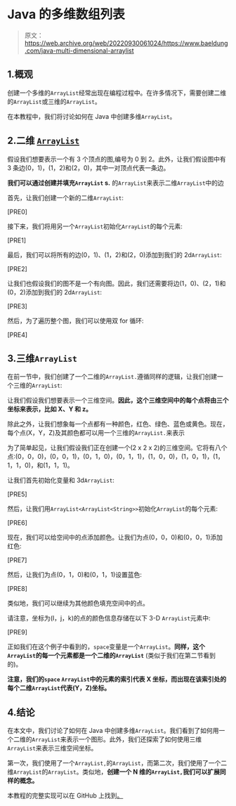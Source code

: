 # Java 的多维数组列表

> 原文：<https://web.archive.org/web/20220930061024/https://www.baeldung.com/java-multi-dimensional-arraylist>

## 1.概观

创建一个多维的`ArrayList`经常出现在编程过程中。在许多情况下，需要创建二维的`ArrayList`或三维的`ArrayList`。

在本教程中，我们将讨论如何在 Java 中创建多维`ArrayList`。

## 2.二维 [`ArrayList`](/web/20220714092049/https://www.baeldung.com/java-arraylist)

假设我们想要表示一个有 3 个顶点的图,编号为 0 到 2。此外，让我们假设图中有 3 条边(0，1)，(1，2)和(2，0)，其中一对顶点代表一条边。

**我们可以通过创建并填充`ArrayList` s.** 的`ArrayList`来表示二维`ArrayList`中的边

首先，让我们创建一个新的二维`ArrayList`:

[PRE0]

接下来，我们将用另一个`ArrayList`初始化`ArrayList`的每个元素:

[PRE1]

最后，我们可以将所有的边(0，1)、(1，2)和(2，0)添加到我们的 2d`ArrayList`:

[PRE2]

让我们也假设我们的图不是一个有向图。因此，我们还需要将边(1，0)、(2，1)和(0，2)添加到我们的 2d`ArrayList`:

[PRE3]

然后，为了遍历整个图，我们可以使用双 for 循环:

[PRE4]

## 3.三维`ArrayList`

在前一节中，我们创建了一个二维的`ArrayList.`遵循同样的逻辑，让我们创建一个三维的`ArrayList`:

让我们假设我们想要表示一个三维空间。**因此，这个三维空间中的每个点将由三个坐标来表示，比如 X、Y 和 z。**

除此之外，让我们想象每一个点都有一种颜色，红色、绿色、蓝色或黄色。现在，每个点(X，Y，Z)及其颜色都可以用一个三维的`ArrayList.`来表示

为了简单起见，让我们假设我们正在创建一个(2 x 2 x 2)的三维空间。它将有八个点:(0，0，0)，(0，0，1)，(0，1，0)，(0，1，1)，(1，0，0)，(1，0，1)，(1，1，1，0)，和(1，1，1)。

让我们首先初始化变量和 3d`ArrayList`:

[PRE5]

然后，让我们用`ArrayList<ArrayList<String>>`初始化`ArrayList`的每个元素:

[PRE6]

现在，我们可以给空间中的点添加颜色。让我们为点(0，0，0)和(0，0，1)添加红色:

[PRE7]

然后，让我们为点(0，1，0)和(0，1，1)设置蓝色:

[PRE8]

类似地，我们可以继续为其他颜色填充空间中的点。

请注意，坐标为(I，j，k)的点的颜色信息存储在以下 3-D `ArrayList`元素中:

[PRE9]

正如我们在这个例子中看到的，`space`变量是一个`ArrayList`。**同样，这个`ArrayList`的每一个元素都是一个二维的`ArrayList`** (类似于我们在第二节看到的)。

**注意，我们的`space` `ArrayList`中的元素的索引代表 X 坐标，而出现在该索引处的每个二维`ArrayList`代表(Y，Z)坐标。**

## 4.结论

在本文中，我们讨论了如何在 Java 中创建多维`ArrayList`。我们看到了如何用一个二维的`ArrayList`来表示一个图形。此外，我们还探索了如何使用三维`ArrayList`来表示三维空间坐标。

第一次，我们使用了一个`ArrayList,`的`ArrayList`，而第二次，我们使用了一个二维`ArrayList`的`ArrayList`。类似地，**创建一个 N 维的`ArrayList,`我们可以扩展同样的概念。**

本教程的完整实现可以在 GitHub 上找到[。](https://web.archive.org/web/20220714092049/https://github.com/eugenp/tutorials/tree/master/core-java-modules/core-java-collections-array-list)